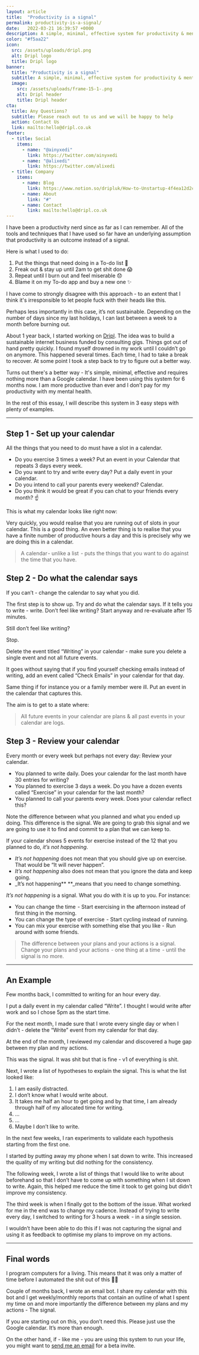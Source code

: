 ```yaml
---
layout: article
title:  "Productivity is a signal"
permalink: productivity-is-a-signal/
date:   2022-03-21 16:39:57 +0000
description: A simple, minimal, effective system for productivity & mental health that requires nothing more than a Google calendar
color: "#f5aa22"
icon:
  src: /assets/uploads/dripl.png
  alt: Dripl logo
  title: Dripl logo
banner:
  title: "Productivity is a signal"
  subtitle: A simple, minimal, effective system for productivity & mental health that requires nothing more than a Google calendar
  image:
    src: /assets/uploads/frame-15-1-.png
    alt: Dripl header
    title: Dripl header
cta:
  title: Any Questions?
  subtitle: Please reach out to us and we will be happy to help
  action: Contact Us
  link: mailto:hello@dripl.co.uk
footer:
  - title: Social
    items:
      - name: "@ainyxedi"
        link: https://twitter.com/ainyxedi
      - name: "@alixedi"
        link: https://twitter.com/alixedi
  - title: Company
    items:
      - name: Blog
        link: https://www.notion.so/dripluk/How-to-Unstartup-4f4ea12d2c8b4e97be3fce5667a08d17
      - name: About
        link: "#"
      - name: Contact
        link: mailto:hello@dripl.co.uk
---
```


I have been a productivity nerd since as far as I can remember. All of the tools and techniques that I have used so far have an underlying assumption that productivity is an outcome instead of a signal.

Here is what I used to do:

1. Put the things that need doing in a To-do list 🏁
2. Freak out & stay up until 2am to get shit done 😱
3. Repeat until I burn out and feel miserable 😞
4. Blame it on my To-do app and buy a new one ✨

I have come to strongly disagree with this approach - to an extent that I think it's irresponsible to let people fuck with their heads like this.

Perhaps less importantly in this case, it’s not sustainable. Depending on the number of days since my last holidays, I can last between a week to a month before burning out.

About 1 year back, I started working on [Dripl](dripl.co.uk). The idea was to build a sustainable internet business funded by consulting gigs. Things got out of hand pretty quickly. I found myself drowned in my work until I couldn’t go on anymore. This happened several times. Each time, I had to take a break to recover. At some point I took a step back to try to figure out a better way.

Turns out there's a better way - It's simple, minimal, effective and requires nothing more than a Google calendar. I have been using this system for 6 months now. I am more productive than ever and I don’t pay for my productivity with my mental health.

In the rest of this essay, I will describe this system in 3 easy steps with plenty of examples.


---


## Step 1 - Set up your calendar

All the things that you need to do must have a slot in a calendar.

* Do you exercise 3 times a week? Put an event in your Calendar that repeats 3 days every week.
* Do you want to try and write every day? Put a daily event in your calendar.
* Do you intend to call your parents every weekend? Calendar.
* Do you think it would be great if you can chat to your friends every month? ☝️

This is what my calendar looks like right now:

Very quickly, you would realise that you are running out of slots in your calendar. This is a good thing. An even better thing is to realise that you have a finite number of productive hours a day and this is precisely why we are doing this in a calendar.


> A calendar - unlike a list  - puts the things that you want to do against the time that you have.


## Step 2 - Do what the calendar says

If you can’t - change the calendar to say what you did.

The first step is to show up. Try and do what the calendar says. If it tells you to write - write. Don’t feel like writing? Start anyway and re-evaluate after 15 minutes.

Still don’t feel like writing?

Stop.

Delete the event titled “Writing” in your calendar - make sure you delete a single event and not all future events.

It goes without saying that if you find yourself checking emails instead of writing, add an event called “Check Emails” in your calendar for that day.

Same thing if for instance you or a family member were ill. Put an event in the calendar that  captures this.

The aim is to get to a state where:


> All future events in your calendar are plans & all past events in your calendar are logs.


## Step 3 - Review your calendar

Every month or every week but perhaps not every day: Review your calendar.

* You planned to write daily. Does your calendar for the last month have 30 entries for writing?
* You planned to exercise 3 days a week. Do you have a dozen events called “Exercise” in your calendar for the last month?
* You planned to call your parents every week. Does your calendar reflect this?

Note the difference between what you planned and what you ended up doing. This difference is the signal. We are going to grab this signal and we are going to use it to find and commit to a plan that we can keep to.

If your calendar shows 5 events for exercise instead of the 12 that you planned to do, _it’s not happening_.

* _It’s not happening_ does not mean that you should give up on exercise. That would be “It will never happen”.
* _It’s not happening_ also does not mean that you ignore the data and keep going.
* _It’s not happening** **_means that you need to change something.

_It’s not happening_ is a signal. What you do with it is up to you. For instance:


* You can change the time  - Start exercising in the afternoon instead of first thing in the morning.
* You can change the type of exercise  - Start cycling instead of running.
* You can mix your exercise with something else that you like -  Run around with some friends.

> The difference between your plans and your actions is a signal. Change your plans and your actions  - one thing at a time  - until the signal is no more.



---


## An Example

Few months back, I committed to writing for an hour every day.

I put a daily event in my calendar called “Write”. I thought I would write after work and so I chose 5pm as the start time.

For the next month, I made sure that I wrote every single day or when I didn’t - delete the “Write” event from my calendar for that day.

At the end of the month, I reviewed my calendar and discovered a huge gap between my plan and my actions.

This was the signal. It was shit but that is fine - v1 of everything is shit.

Next, I wrote a list of hypotheses to explain the signal. This is what the list looked like:


1. I am easily distracted.
2. I don’t know what I would write about.
3. It takes me half an hour to get going and by that time, I am already through half of my allocated time for writing.
4. …
5. …
6. Maybe I don’t like to write.

In the next few weeks, I ran experiments to validate each hypothesis starting from the first one.

I started by putting away my phone when I sat down to write. This increased the quality of my writing but did nothing for the consistency.

The following week, I wrote a list of things that I would like to write about beforehand so that I don’t have to come up with something when I sit down to write. Again, this helped me reduce the time it took to get going but didn’t improve my consistency.

The third week is when I finally got to the bottom of the issue. What worked for me in the end was to change my cadence. Instead of trying to write every day, I switched to writing for 3 hours a week  - in a single session.

I wouldn’t have been able to do this if I was not capturing the signal and using it as feedback to optimise my plans to improve on my actions.


---


## Final words

I program computers for a living. This means that it was only a matter of time before I automated the shit out of this 🤷‍♂️

Couple of months back, I wrote an email bot. I share my calendar with this bot and I get weekly/monthly reports that contain an outline of what I spent my time on and more importantly the difference between my plans and my actions - The signal.

If you are starting out on this, you don’t need this. Please just use the Google calendar. It’s more than enough.

On the other hand, if - like me - you are using this system to run your life, you might want to [send me an email](mailto:hello+signal@dripl.co.uk) for a beta invite.
